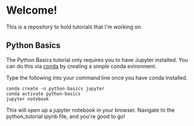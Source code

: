 # Welcome!
This is a repository to hold tutorials that I'm working on.

## Python Basics
The Python Basics tutorial only requires you to have Jupyter installed. You can do this via [conda](https://docs.conda.io/en/latest/) by creating a simple conda evironment.

Type the following into your command line once you have conda installed.
```
conda create -n python-basics jupyter
conda activate python-basics
jupyter notebook
```

This will open up a jupyter notebook in your browser. Navigate to the python_tutorial.ipynb file, and you're good to go!
